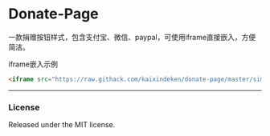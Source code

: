 # Donate-Page

一款捐赠按钮样式，包含支付宝、微信、paypal，可使用iframe直接嵌入，方便简洁。
 
iframe嵌入示例
```html
<iframe src="https://raw.githack.com/kaixindeken/donate-page/master/simple/index.html" style="overflow-x:hidden;overflow-y:hidden; border:0xp none #fff; min-height:240px; width:100%;" frameborder="0" scrolling="no"></iframe>
```


---

### License

Released under the MIT license.
